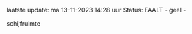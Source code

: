 laatste update: 
ma 13-11-2023 14:28   uur 
Status: FAALT - geel - 
<div class="service Y">schijfruimte</div>